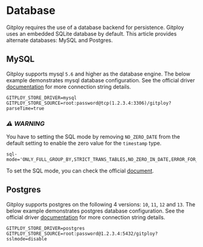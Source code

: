 # Database

Gitploy requires the use of a database backend for persistence. Gitploy uses an embedded SQLite database by default. This article provides alternate databases: MySQL and Postgres.

## MySQL

Gitploy supports mysql `5.6` and higher as the database engine. The below example demonstrates mysql database configuration. See the official driver [documentation](https://github.com/go-sql-driver/mysql#dsn-data-source-name) for more connection string details.

```
GITPLOY_STORE_DRIVER=mysql
GITPLOY_STORE_SOURCE=root:password@tcp(1.2.3.4:3306)/gitploy?parseTime=true
```

### *⚠️ WARNING*

You have to setting the SQL mode by removing `NO_ZERO_DATE` from the default setting to enable the zero value for the `timestamp` type. 

```
sql-mode='ONLY_FULL_GROUP_BY,STRICT_TRANS_TABLES,NO_ZERO_IN_DATE,ERROR_FOR_DIVISION_BY_ZERO,NO_ENGINE_SUBSTITUTION'
```

To set the SQL mode, you can check the official [document](https://dev.mysql.com/doc/refman/8.0/en/sql-mode.html).

## Postgres

Gitploy supports postgres on the following 4 versions: `10`, `11`, `12` and `13`. The below example demonstrates postgres database configuration. See the official driver [documentation](https://www.postgresql.org/docs/current/libpq-connect.html#LIBPQ-CONNSTRING) for more connection string details.

```
GITPLOY_STORE_DRIVER=postgres
GITPLOY_STORE_SOURCE=root:password@1.2.3.4:5432/gitploy?sslmode=disable
```

